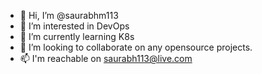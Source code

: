 - 👋 Hi, I’m @saurabhm113
- 👀 I’m interested in DevOps
- 🌱 I’m currently learning K8s
- 💞️ I’m looking to collaborate on any opensource projects.
- 📫 I'm reachable on saurabh113@live.com

<!---
saurabhm113/saurabhm113 is a ✨ special ✨ repository because its `README.md` (this file) appears on your GitHub profile.
You can click the Preview link to take a look at your changes.
--->
